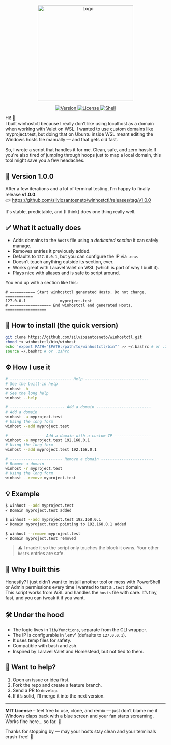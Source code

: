 <p align="center">
  <img src="https://lh3.googleusercontent.com/d/1LKv9ZI8SF0bHln5M_AxhJxYUYcY01PBN" alt="Logo" width="300"/>
</p>
<p align="center">
  <a href="https://github.com/silviosantosneto/winhostctl/releases">
    <img src="https://img.shields.io/github/v/release/silviosantosneto/winhostctl" alt="Version">
  </a>
  <a href="https://github.com/silviosantosneto/winhostctl/blob/main/LICENSE">
    <img src="https://img.shields.io/github/license/silviosantosneto/winhostctl" alt="License">

  </a>
  <a href="https://www.gnu.org/software/bash/">
    <img src="https://img.shields.io/badge/Shell-bash-informational" alt="Shell">
  </a>
</p>


Hi! 👋  
I built winhostctl because I really don’t like using localhost as a domain when working with Valet on WSL. I wanted to use custom domains like myproject.test, but doing that on Ubuntu inside WSL meant editing the Windows hosts file manually — and that gets old fast.

So, I wrote a script that handles it for me. Clean, safe, and zero hassle.If you're also tired of jumping through hoops just to map a local domain, this tool might save you a few headaches.


## 🚀 Version 1.0.0

After a few iterations and a lot of terminal testing, I'm happy to finally release **v1.0.0**:  
👉 https://github.com/silviosantosneto/winhostctl/releases/tag/v1.0.0

It's stable, predictable, and (I think) does one thing really well.

## ✅ What it actually does

- Adds domains to the `hosts` file using a *dedicated section* it can safely manage.
- Removes entries it previously added.
- Defaults to `127.0.0.1`, but you can configure the IP via `.env`.
- Doesn’t touch anything outside its section, ever.
- Works great with Laravel Valet on WSL (which is part of why I built it).
- Plays nice with aliases and is safe to script around.

You end up with a section like this:

```
# =========== Start winhostctl generated Hosts. Do not change. ============
127.0.0.1               myproject.test
# ================== End winhostctl end generated Hosts. ==================
```

## 🧩 How to install (the quick version)

```bash
git clone https://github.com/silviosantosneto/winhostctl.git
chmod +x winhostctl/bin/winhost
echo 'export PATH="$PATH:/path/to/winhostctl/bin"' >> ~/.bashrc # or .zshrc
source ~/.bashrc # or .zshrc
```

## ⚙️ How I use it

```bash
# --------------------------- Help ----------------------------
# See the built-in help
winhost -h
# See the long help
winhost --help

# ------------------------ Add a domain ------------------------
# Add a domain
winhost -a myproject.test
# Using the long form
winhost --add myproject.test

# --------------- Add a domain with a custom IP ----------------
winhost -a myproject.test 192.168.0.1
# Using the long form
winhost --add myproject.test 192.168.0.1

# ----------------------- Remove a domain -----------------------
# Remove a domain
winhost -r myproject.test
# Using the long form
winhost --remove myproject.test
```

## 💡 Example

```bash
$ winhost --add myproject.test
✔️ Domain myproject.test added

$ winhost --add myproject.test 192.168.0.1
✔️ Domain myproject.test pointing to 192.168.0.1 added

$ winhost --remove myproject.test
✔️ Domain myproject.test removed
```

> ⚠️ I made it so the script only touches the block it owns. Your other `hosts` entries are safe.

## 🎯 Why I built this

Honestly? I just didn’t want to install another tool or mess with PowerShell or Admin permissions every time I wanted to test a `.test` domain.  
This script works from WSL and handles the `hosts` file with care. It’s tiny, fast, and you can tweak it if you want.

## 🛠 Under the hood

- The logic lives in `lib/functions`, separate from the CLI wrapper.
- The IP is configurable in '.env' (defaults to `127.0.0.1`).
- It uses temp files for safety.
- Compatible with bash and zsh.
- Inspired by Laravel Valet and Homestead, but not tied to them.

## 🤝 Want to help?

1. Open an issue or idea first.
2. Fork the repo and create a feature branch.
3. Send a PR to `develop`.
4. If it’s solid, I’ll merge it into the next version.

---
**MIT License** – feel free to use, clone, and remix — just don’t blame me if Windows claps back with a blue screen and your fan starts screaming.
Works fine here… so far. 🤞

Thanks for stopping by — may your hosts stay clean and your terminals crash-free! 🙌
